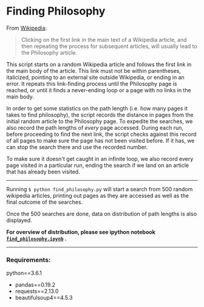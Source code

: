 # Finding Philosophy

From [Wikipedia](https://en.wikipedia.org/wiki/Wikipedia:Getting_to_Philosophy):

>Clicking on the first link in the main text of a Wikipedia article, and then repeating the process for subsequent articles, will usually lead to the Philosophy article.

This script starts on a random Wikipedia article and follows the first link in the main body of the article. This link must not be within parentheses, italicized, pointing to an external site outside Wikipedia, or ending in an error. It repeats this link-finding process until the Philosophy page is reached, or until it finds a never-ending loop or a page with no links in the main body.

In order to get some statistics on the path length (i.e. how many pages it takes to find philosophy), the script records the distance in pages from the initial random article to the Philosophy page. To expedite the searches, we also record the path lengths of _every_ page accessed. During each run, before proceeding to find the next link, the script checks against this record of all pages to make sure the page has not been visited before. If it has, we can stop the search there and use the recorded number.

To make sure it doesn't get caught in an infinite loop, we also record every page visited in a particular run, ending the search if we land on an article that has already been visited.

---

Running `$ python find_philosophy.py` will start a search from 500 random wikipedia articles, printing out pages as they are accessed as well as the final outcome of the searches.

Once the 500 searches are done, data on distribution of path lengths is also displayed.

__For overview of distribution, please see ipython notebook [`find_philosophy.ipynb`](find_philosophy.ipynb) .__

---

### Requirements:

python==3.6.1
- pandas==0.19.2
- requests==2.13.0
- beautifulsoup4==4.5.3
